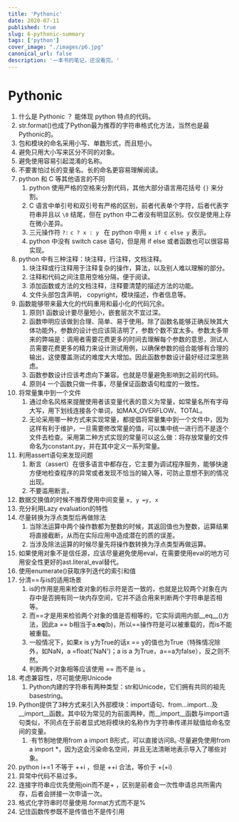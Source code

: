 ```yaml
---
title: 'Pythonic'
date: 2020-07-11
published: true
slug: 6-pythonic-summary
tags: ['python']
cover_image: "./images/p6.jpg"
canonical_url: false
description: '一本书的笔记，还没看完。'
---
```


# Pythonic

1. 什么是 Pythonic ？ 
能体现 python 特点的代码。
2. str.format()也成了Python最为推荐的字符串格式化方法，当然也是最Pythonic的。
3. 包和模块的命名采用小写、单数形式，而且短小。
4. 避免只用大小写来区分不同的对象。
5. 避免使用容易引起混淆的名称。
6. 不要害怕过长的变量名。长的命名更容易理解阅读。
7. python 和 C 等其他语言的不同
   1. python 使用严格的空格来分割代码，其他大部分语言用花括号 `{}` 来分割。
   2. C 语言中单引号和双引号有严格的区别，前者代表单个字符，后者代表字符串并且以 `\0` 结尾，但在 python 中二者没有明显区别。仅仅是使用上存在微小差异。
   3. 三元操作符 `?:` `c ? x : y ` 在 python 中用 `x if c else y` 表示。
   4. python 中没有 switch case 语句，但是用 if else 或者函数也可以很容易实现。
8. python 中有三种注释：块注释，行注释，文档注释。
   1. 块注释或行注释用于注释复杂的操作，算法，以及别人难以理解的部分。
   2. 注释和代码之间注意用空格分隔，便于阅读。
   3. 添加函数或方法的文档注释，注释要清楚的描述方法的功能。
   4. 文件头部包含声明， copyright，模块描述，作者信息等。
9. 函数能够带来最大化的代码重用和最小化的代码冗余。
   1.  原则1 函数设计要尽量短小，嵌套层次不宜过深。
   2.  函数申明应该做到合理、简单、易于使用。除了函数名能够正确反映其大体功能外，参数的设计也应该简洁明了，参数个数不宜太多。参数太多带来的弊端是：调用者需要花费更多的时间去理解每个参数的意思，测试人员需要花费更多的精力来设计测试用例，以确保参数的组合能够有合理的输出，这使覆盖测试的难度大大增加。因此函数参数设计最好经过深思熟虑。
   3.  函数参数设计应该考虑向下兼容。也就是尽量避免影响到之前的代码。
   4.  原则4 一个函数只做一件事，尽量保证函数语句粒度的一致性。
10. 将常量集中到一个文件
    1. 通过命名风格来提醒使用者该变量代表的意义为常量，如常量名所有字母大写，用下划线连接各个单词，如MAX_OVERFLOW、TOTAL。
    2. 无论采用哪一种方式来实现常量，都提倡将常量集中到一个文件中，因为这样有利于维护，一旦需要修改常量的值，可以集中统一进行而不是逐个文件去检查。采用第二种方式实现的常量可以这么做：将存放常量的文件命名为constant.py，并在其中定义一系列常量。
11. 利用assert语句来发现问题
    1.  断言（assert）在很多语言中都存在，它主要为调试程序服务，能够快速方便地检查程序的异常或者发现不恰当的输入等，可防止意想不到的情况出现。
    2.  不要滥用断言。
12. 数据交换值的时候不推荐使用中间变量 `x, y =y, x`
13. 充分利用Lazy evaluation的特性
14. 尽量转换为浮点类型后再做除法
    1.  当除法运算中两个操作数都为整数的时候，其返回值也为整数，运算结果将直接截断，从而在实际应用中造成潜在的质的误差。
    2.  当涉及除法运算的时候尽量先将操作数转换为浮点类型再做运算。
15. 如果使用对象不是信任源，应该尽量避免使用eval，在需要使用eval的地方可用安全性更好的ast.literal_eval替代。
16. 使用enumerate()获取序列迭代的索引和值
17. 分清==与is的适用场景
    1.  is的作用是用来检查对象的标示符是否一致的，也就是比较两个对象在内存中是否拥有同一块内存空间，它并不适合用来判断两个字符串是否相等。
    2.  而==才是用来检验两个对象的值是否相等的，它实际调用内部__eq__()方法，因此a == b相当于a.__eq__(b)，所以==操作符是可以被重载的，而is不能被重载。
    3.  一般情况下，如果x is y为True的话x == y的值也为True（特殊情况除外，如NaN，a =float('NaN')；a is a 为True，a==a为false），反之则不然。
    4.  判断两个对象相等应该使用 == 而不是 is 。
18. 考虑兼容性，尽可能使用Unicode
    1.  Python内建的字符串有两种类型：str和Unicode，它们拥有共同的祖先basestring。
19. Python提供了3种方式来引入外部模块：import语句、from...import...及__import__函数。其中较为常见的为前面两种，而__import__函数与import语句类似，不同点在于前者显式地将模块的名称作为字符串传递并赋值给命名空间的变量。
    1.  ·有节制地使用from a import B形式，可以直接访问B。·尽量避免使用from a import *，因为这会污染命名空间，并且无法清晰地表示导入了哪些对象。
20. python i+=1 不等于 ++i ，但是 ++i 合法，等价于 +(+i)
21. 异常中代码不易过多。
22. 连接字符串应优先使用join而不是+ ，区别是前者会一次性申请总共所需内存，后者会拼接一次申请一次。
23. 格式化字符串时尽量使用.format方式而不是%
24. 记住函数传参既不是传值也不是传引用